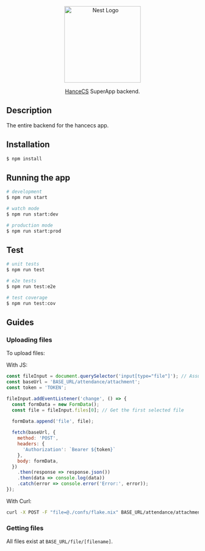 <p align="center">
  <a href="https://hancecybersecurity.com/" target="blank"><img src="https://hancecybersecurity.com/assets/img/hance1-logo.png" width="200" alt="Nest Logo" /></a>
</p>

  <p align="center"><a href="@">HanceCS</a> SuperApp backend.</p>

## Description
The entire backend for the hancecs app.

## Installation

```bash
$ npm install
```

## Running the app

```bash
# development
$ npm run start

# watch mode
$ npm run start:dev

# production mode
$ npm run start:prod
```

## Test

```bash
# unit tests
$ npm run test

# e2e tests
$ npm run test:e2e

# test coverage
$ npm run test:cov
```

## Guides

### Uploading files
To upload files:

With JS:
```js
const fileInput = document.querySelector('input[type="file"]'); // Assuming there's a file input in your HTML
const baseUrl = 'BASE_URL/attendance/attachment';
const token = 'TOKEN';

fileInput.addEventListener('change', () => {
  const formData = new FormData();
  const file = fileInput.files[0]; // Get the first selected file
  
  formData.append('file', file);

  fetch(baseUrl, {
    method: 'POST',
    headers: {
      'Authorization': `Bearer ${token}`
    },
    body: formData,
  })
    .then(response => response.json())
    .then(data => console.log(data))
    .catch(error => console.error('Error:', error));
});

```

With Curl:
```bash
curl -X POST -F "file=@./confs/flake.nix" BASE_URL/attendance/attachment -H 'Authorization:Bearer TOKEN'
```


### Getting files
All files exist at `BASE_URL/file/[filename]`.